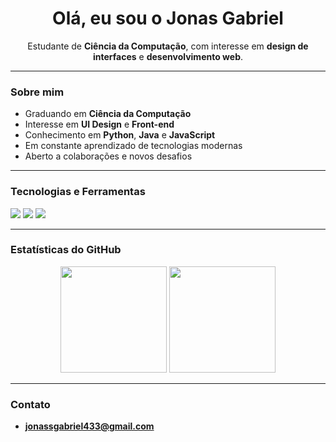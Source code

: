 <h1 align="center">Olá, eu sou o Jonas Gabriel</h1>

<p align="center">
  Estudante de <b>Ciência da Computação</b>, com interesse em <b>design de interfaces</b> e <b>desenvolvimento web</b>.
</p>

---

### Sobre mim
- Graduando em **Ciência da Computação**
- Interesse em **UI Design** e **Front-end**
- Conhecimento em **Python**, **Java** e **JavaScript**
- Em constante aprendizado de tecnologias modernas
- Aberto a colaborações e novos desafios

---

### Tecnologias e Ferramentas
<p>
  <img src="https://img.shields.io/badge/Python-3776AB?style=for-the-badge&logo=python&logoColor=white" />
  <img src="https://img.shields.io/badge/Java-007396?style=for-the-badge&logo=openjdk&logoColor=white" />
  <img src="https://img.shields.io/badge/JavaScript-F7DF1E?style=for-the-badge&logo=javascript&logoColor=000" />
</p>

---

### Estatísticas do GitHub
<div align="center">
  <img height="170" src="https://github-readme-stats.vercel.app/api?username=jonasssgabriel&show_icons=true&theme=tokyonight&count_private=true" />
  <img height="170" src="https://github-readme-stats.vercel.app/api/top-langs/?username=jonasssgabriel&layout=compact&theme=tokyonight" />
</div>

---

### Contato
- **jonassgabriel433@gmail.com**
